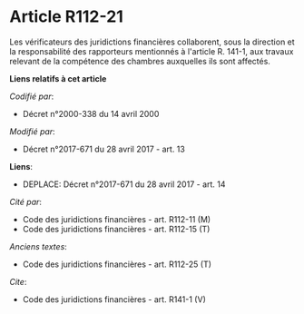 # Article R112-21

Les vérificateurs des juridictions financières collaborent, sous la direction et la responsabilité des rapporteurs mentionnés
à l'article R. 141-1, aux travaux relevant de la compétence des chambres auxquelles ils sont affectés.

**Liens relatifs à cet article**

_Codifié par_:

  - Décret n°2000-338 du 14 avril 2000

_Modifié par_:

  - Décret n°2017-671 du 28 avril 2017 - art. 13

**Liens**:

  - DEPLACE: Décret n°2017-671 du 28 avril 2017 - art. 14

_Cité par_:

  - Code des juridictions financières - art. R112-11 (M)
  - Code des juridictions financières - art. R112-15 (T)

_Anciens textes_:

  - Code des juridictions financières - art. R112-25 (T)

_Cite_:

  - Code des juridictions financières - art. R141-1 (V)
